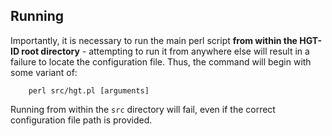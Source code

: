 ## Running

Importantly, it is necessary to run the main perl script **from within the HGT-ID root directory** - attempting to run it from anywhere else will result in a failure to locate the configuration file.  Thus, the command will begin with some variant of:

        perl src/hgt.pl [arguments]

Running from within the `src` directory will fail, even if the correct configuration file path is provided.
